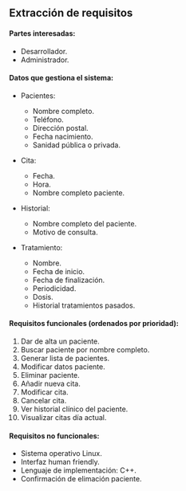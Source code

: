 ## Extracción de requisitos

#### Partes interesadas:

* Desarrollador.
* Administrador.

#### Datos que gestiona el sistema:

* Pacientes:
  * Nombre completo.
  * Teléfono.
  * Dirección postal.
  * Fecha nacimiento.
  * Sanidad pública o privada.

* Cita:
  * Fecha.
  * Hora.
  * Nombre completo paciente.

* Historial:
  * Nombre completo del paciente.
  * Motivo de consulta.
  
* Tratamiento:
  * Nombre.
  * Fecha de inicio.
  * Fecha de finalización.
  * Periodicidad.
  * Dosis.
  * Historial tratamientos pasados.

	
#### Requisitos funcionales (ordenados por prioridad):
1. Dar de alta un paciente.
1. Buscar paciente por nombre completo.
1. Generar lista de pacientes.
1. Modificar datos paciente.
1. Eliminar paciente.
1. Añadir nueva cita.
1. Modificar cita.
1. Cancelar cita.
1. Ver historial clínico del paciente.
1. Visualizar citas día actual.




#### Requisitos no funcionales:
* Sistema operativo Linux.
* Interfaz human friendly.
* Lenguaje de implementación: C++.
* Confirmación de elimación paciente.
